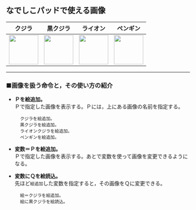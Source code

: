 なでしこパッドで使える画像
---

|クジラ|黒クジラ|ライオン|ペンギン|
|:----:|:----:|:----:|:----:|
|<img src="./img/kujira.png" width=80 height=80>|<img src="./img/kujira-bk.png" width=80 height=80>|<img src="./img/lion.gif" width=80 height=80>|<img src="./img/penguin.gif" width=80 height=80>|

---

### ■画像を扱う命令と，その使い方の紹介

- **Ｐを絵追加。**  
  Ｐで指定した画像を表示する。Ｐには，上にある画像の名前を指定する。

		クジラを絵追加。
		黒クジラを絵追加。
		ライオンクジラを絵追加。
		ペンギンを絵追加。

- **変数＝Ｐを絵追加。**  
  Ｐで指定した画像を表示する。あとで変数を使って画像を変更できるようになる。

- **変数にＱを絵読込。**  
  先ほど`絵追加`した変数を指定すると，その画像をＱに変更できる。

		絵＝クジラを絵追加。
		絵に黒クジラを絵読込。

